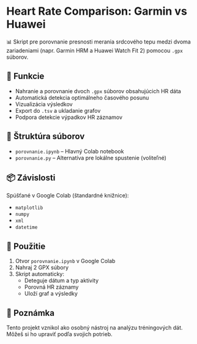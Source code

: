 # Heart Rate Comparison: Garmin vs Huawei

📊 Skript pre porovnanie presnosti merania srdcového tepu medzi dvoma zariadeniami (napr. Garmin HRM a Huawei Watch Fit 2) pomocou `.gpx` súborov.

## 🚀 Funkcie

- Nahranie a porovnanie dvoch `.gpx` súborov obsahujúcich HR dáta
- Automatická detekcia optimálneho časového posunu
- Vizualizácia výsledkov
- Export do `.tsv` a ukladanie grafov
- Podpora detekcie výpadkov HR záznamov

## 📂 Štruktúra súborov

- `porovnanie.ipynb` – Hlavný Colab notebook
- `porovnanie.py` – Alternatíva pre lokálne spustenie (voliteľné)

## 📦 Závislosti

Spúšťané v Google Colab (štandardné knižnice):
- `matplotlib`
- `numpy`
- `xml`
- `datetime`

## 📁 Použitie

1. Otvor `porovnanie.ipynb` v Google Colab
2. Nahraj 2 GPX súbory
3. Skript automaticky:
    - Deteguje dátum a typ aktivity
    - Porovná HR záznamy
    - Uloží graf a výsledky

## 🧠 Poznámka

Tento projekt vznikol ako osobný nástroj na analýzu tréningových dát. Môžeš si ho upraviť podľa svojich potrieb.

